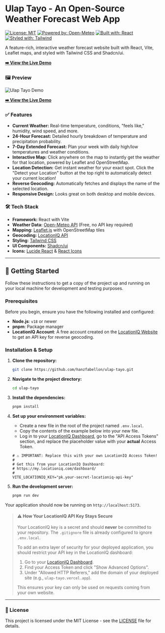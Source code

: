 
# Ulap Tayo - An Open-Source Weather Forecast Web App

[![License: MIT](https://img.shields.io/badge/License-MIT-blue.svg)](https://opensource.org/licenses/MIT)
[![Powered by: Open-Meteo](https://img.shields.io/badge/Powered%20by-Open--Meteo-orange.svg)](https://open-meteo.com/)
[![Built with: React](https://img.shields.io/badge/Built%20with-React-61DAFB.svg)](https://react.dev/)
[![Styled with: Tailwind](https://img.shields.io/badge/Styled%20with-Tailwind-38B2AC.svg)](https://tailwindcss.com/)

A feature-rich, interactive weather forecast website built with React, Vite, Leaflet maps, and styled with Tailwind CSS and Shadcn/ui.

**[➡️ View the Live Demo](https://ulap-tayo.vercel.app/)**

### 🖼️ Preview

![Ulap Tayo Demo](https://github.com/hanzfabellon/ulap-tayo/blob/main/demo.gif?raw=true)

**[➡️ View the Live Demo](https://ulap-tayo.vercel.app/)**

### ✅ Features

*   **Current Weather:** Real-time temperature, conditions, "feels like," humidity, wind speed, and more.
*   **24-Hour Forecast:** Detailed hourly breakdown of temperature and precipitation probability.
*   **7-Day Extended Forecast:** Plan your week with daily high/low temperatures and weather conditions.
*   **Interactive Map:** Click anywhere on the map to instantly get the weather for that location, powered by Leaflet and OpenStreetMap.
*   **Location Detection:** Get instant weather for your exact spot. Click the "Detect your Location" button at the top right to automatically detect your current location!
*   **Reverse Geocoding:** Automatically fetches and displays the name of the selected location.
*   **Responsive Design:** Looks great on both desktop and mobile devices.

### 🛠️ Tech Stack

*   **Framework:** React with Vite
*   **Weather Data:** [Open-Meteo API](https://open-meteo.com/) (Free, no API key required)
*   **Mapping:** [Leaflet.js](https://leafletjs.com/) with OpenStreetMap tiles
*   **Geocoding:** [LocationIQ API](https://locationiq.com/)
*   **Styling:** [Tailwind CSS](https://tailwindcss.com/)
*   **UI Components:** [Shadcn/ui](https://ui.shadcn.com/)
*   **Icons:** [Lucide React](https://lucide.dev/) & [React Icons](https://react-icons.github.io/react-icons/)

---

## 🚀 Getting Started

Follow these instructions to get a copy of the project up and running on your local machine for development and testing purposes.

### Prerequisites

Before you begin, ensure you have the following installed and configured:

*   **Node.js**: `v18` or newer
*   **pnpm**: Package manager
*   **LocationIQ Account**: A free account created on the [LocationIQ Website](https://locationiq.com/) to get an API key for reverse geocoding.

### Installation & Setup

1.  **Clone the repository:**
    ```bash
    git clone https://github.com/hanzfabellon/ulap-tayo.git
    ```

2.  **Navigate to the project directory:**
    ```bash
    cd ulap-tayo
    ```

3.  **Install the dependencies:**
    ```bash
    pnpm install
    ```

4.  **Set up your environment variables:**
    *   Create a new file in the root of the project named `.env.local`.
    *   Copy the contents of the example below into your new file.
    *   Log in to your [LocationIQ Dashboard](https://my.locationiq.com/dashboard/login), go to the "API Access Tokens" section, and replace the placeholder value with your **actual** Access Token.

    ```ini:.env.local
    # ⚠️ IMPORTANT: Replace this with your own LocationIQ Access Token!
    #
    # Get this from your LocationIQ Dashboard:
    # https://my.locationiq.com/dashboard/
    #
    VITE_LOCATIONIQ_KEY="pk.your-secret-locationiq-api-key"
    ```

5.  **Run the development server:**
    ```bash
    pnpm run dev
    ```

Your application should now be running on `http://localhost:5173`.

> #### ⚠️ How Your LocationIQ API Key Stays Secure
>
> Your LocationIQ key is a secret and should **never** be committed to your repository. The `.gitignore` file is already configured to ignore `.env.local`.
>
> To add an extra layer of security for your deployed application, you should restrict your API key in the LocationIQ dashboard:
>
> 1.  Go to your [LocationIQ Dashboard](https://my.locationiq.com/dashboard/).
> 2.  Find your Access Token and click "Show Advanced Options".
> 3.  Under "Allowed HTTP Referers," add the domain of your deployed site (e.g., `ulap-tayo.vercel.app`).
>
> This ensures your key can only be used on requests coming from your own website.

---

### 📜 License

This project is licensed under the MIT License - see the [LICENSE](LICENSE.md) file for details.
